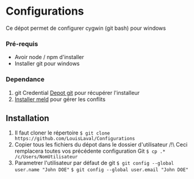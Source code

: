 # Configurations
Ce dépot permet de configurer cygwin (git bash) pour windows
### Pré-requis
* Avoir node / npm d'installer
* Installer git pour windows

### Dependance
1. git Credential
[Depot git](https://github.com/Microsoft/Git-Credential-Manager-for-Windows/releases) pour récupérer l'installeur
2. [Installer meld](http://meldmerge.org/) pour gérer les conflits

## Installation
1. Il faut cloner le répertoire 
```$ git clone https://github.com/LouisLaval/Configurations```
2. Copier tous les fichiers du dépot dans le dossier d'utilisateur /!\ Ceci remplacera toutes vos précédente configuration Git 
```$ cp .* /c/Users/NomUtilisateur```
3. Parametrer l'utilisateur par défaut de git
```$ git config --global user.name "John DOE"```
```$ git config --global user.email "John DOE"```


